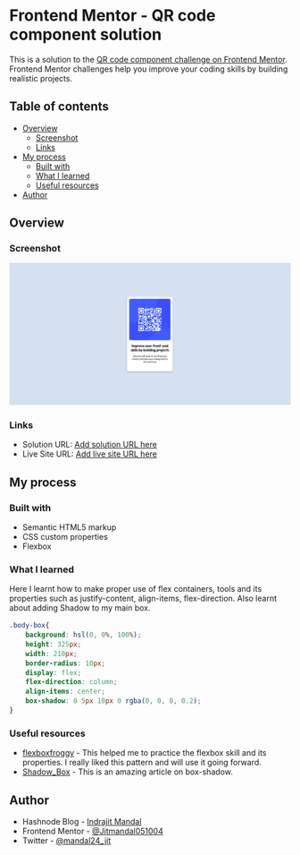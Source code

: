 # Frontend Mentor - QR code component solution

This is a solution to the [QR code component challenge on Frontend Mentor](https://www.frontendmentor.io/challenges/qr-code-component-iux_sIO_H). Frontend Mentor challenges help you improve your coding skills by building realistic projects. 

## Table of contents

- [Overview](#overview)
  - [Screenshot](#screenshot)
  - [Links](#links)
- [My process](#my-process)
  - [Built with](#built-with)
  - [What I learned](#what-i-learned)
  - [Useful resources](#useful-resources)
- [Author](#author)

## Overview

### Screenshot

![](images/Screenshot.png)


### Links

- Solution URL: [Add solution URL here](https://www.frontendmentor.io/solutions/qr-code-component-solution-3qIZhgeTwh)
- Live Site URL: [Add live site URL here](https://jitmandal051004.github.io/qr-code-component/)

## My process

### Built with

- Semantic HTML5 markup
- CSS custom properties
- Flexbox

### What I learned

Here I learnt how to make proper use of flex containers, tools and its properties such as justify-content, align-items, flex-direction.
Also learnt about adding Shadow to my main box.

```css
.body-box{
    background: hsl(0, 0%, 100%);
    height: 325px;
    width: 210px;
    border-radius: 10px;
    display: flex;
    flex-direction: column;
    align-items: center;
    box-shadow: 0 5px 10px 0 rgba(0, 0, 0, 0.2);
}
```

### Useful resources

- [flexboxfroggy](https://flexboxfroggy.com) - This helped me to practice the flexbox skill and its properties. I really liked this pattern and will use it going forward.
- [Shadow_Box](https://www.w3schools.com/css/css3_shadows_box.asp) - This is an amazing article on box-shadow.


## Author

- Hashnode Blog - [Indrajit Mandal](https://jitm25.hashnode.dev/)
- Frontend Mentor - [@Jitmandal051004](https://www.frontendmentor.io/profile/Jitmandal051004)
- Twitter - [@mandal24_jit](https://twitter.com/mandal24_jit)


